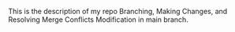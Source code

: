 This is the description of my repo
Branching, Making Changes, and Resolving Merge Conflicts
Modification in main branch.